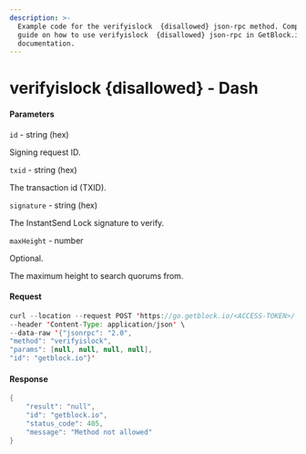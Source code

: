 ```yaml
---
description: >-
  Example code for the verifyislock  {disallowed} json-rpc method. Сomplete
  guide on how to use verifyislock  {disallowed} json-rpc in GetBlock.io Web3
  documentation.
---
```


# verifyislock {disallowed} - Dash

#### Parameters

`id` - string (hex)

Signing request ID.

`txid` - string (hex)

The transaction id (TXID).

`signature` - string (hex)

The InstantSend Lock signature to verify.

`maxHeight` - number

Optional.

The maximum height to search quorums from.

#### Request

```java
curl --location --request POST 'https://go.getblock.io/<ACCESS-TOKEN>/' \
--header 'Content-Type: application/json' \
--data-raw '{"jsonrpc": "2.0",
"method": "verifyislock",
"params": [null, null, null, null],
"id": "getblock.io"}'
```

#### Response

```java
{
    "result": "null",
    "id": "getblock.io",
    "status_code": 405,
    "message": "Method not allowed"
}
```
